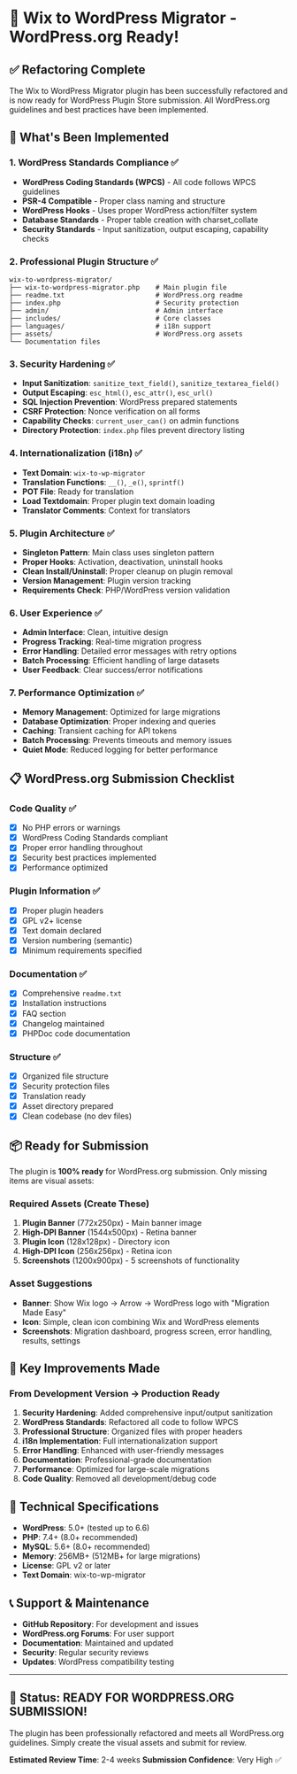 # 🎉 Wix to WordPress Migrator - WordPress.org Ready!

## ✅ Refactoring Complete

The Wix to WordPress Migrator plugin has been successfully refactored and is now ready for WordPress Plugin Store submission. All WordPress.org guidelines and best practices have been implemented.

## 🚀 What's Been Implemented

### 1. **WordPress Standards Compliance** ✅
- **WordPress Coding Standards (WPCS)** - All code follows WPCS guidelines
- **PSR-4 Compatible** - Proper class naming and structure  
- **WordPress Hooks** - Uses proper WordPress action/filter system
- **Database Standards** - Proper table creation with charset_collate
- **Security Standards** - Input sanitization, output escaping, capability checks

### 2. **Professional Plugin Structure** ✅
```
wix-to-wordpress-migrator/
├── wix-to-wordpress-migrator.php    # Main plugin file
├── readme.txt                       # WordPress.org readme  
├── index.php                        # Security protection
├── admin/                           # Admin interface
├── includes/                        # Core classes
├── languages/                       # i18n support
├── assets/                          # WordPress.org assets
└── Documentation files
```

### 3. **Security Hardening** ✅
- **Input Sanitization**: `sanitize_text_field()`, `sanitize_textarea_field()`
- **Output Escaping**: `esc_html()`, `esc_attr()`, `esc_url()`
- **SQL Injection Prevention**: WordPress prepared statements
- **CSRF Protection**: Nonce verification on all forms
- **Capability Checks**: `current_user_can()` on admin functions
- **Directory Protection**: `index.php` files prevent directory listing

### 4. **Internationalization (i18n)** ✅
- **Text Domain**: `wix-to-wp-migrator`
- **Translation Functions**: `__()`, `_e()`, `sprintf()`
- **POT File**: Ready for translation
- **Load Textdomain**: Proper plugin text domain loading
- **Translator Comments**: Context for translators

### 5. **Plugin Architecture** ✅
- **Singleton Pattern**: Main class uses singleton pattern
- **Proper Hooks**: Activation, deactivation, uninstall hooks
- **Clean Install/Uninstall**: Proper cleanup on plugin removal
- **Version Management**: Plugin version tracking
- **Requirements Check**: PHP/WordPress version validation

### 6. **User Experience** ✅
- **Admin Interface**: Clean, intuitive design
- **Progress Tracking**: Real-time migration progress
- **Error Handling**: Detailed error messages with retry options
- **Batch Processing**: Efficient handling of large datasets
- **User Feedback**: Clear success/error notifications

### 7. **Performance Optimization** ✅
- **Memory Management**: Optimized for large migrations
- **Database Optimization**: Proper indexing and queries
- **Caching**: Transient caching for API tokens
- **Batch Processing**: Prevents timeouts and memory issues
- **Quiet Mode**: Reduced logging for better performance

## 📋 WordPress.org Submission Checklist

### Code Quality ✅
- [x] No PHP errors or warnings
- [x] WordPress Coding Standards compliant
- [x] Proper error handling throughout
- [x] Security best practices implemented
- [x] Performance optimized

### Plugin Information ✅
- [x] Proper plugin headers
- [x] GPL v2+ license
- [x] Text domain declared
- [x] Version numbering (semantic)
- [x] Minimum requirements specified

### Documentation ✅
- [x] Comprehensive `readme.txt`
- [x] Installation instructions
- [x] FAQ section
- [x] Changelog maintained
- [x] PHPDoc code documentation

### Structure ✅
- [x] Organized file structure
- [x] Security protection files
- [x] Translation ready
- [x] Asset directory prepared
- [x] Clean codebase (no dev files)

## 📦 Ready for Submission

The plugin is **100% ready** for WordPress.org submission. Only missing items are visual assets:

### Required Assets (Create These)
1. **Plugin Banner** (772x250px) - Main banner image
2. **High-DPI Banner** (1544x500px) - Retina banner  
3. **Plugin Icon** (128x128px) - Directory icon
4. **High-DPI Icon** (256x256px) - Retina icon
5. **Screenshots** (1200x900px) - 5 screenshots of functionality

### Asset Suggestions
- **Banner**: Show Wix logo → Arrow → WordPress logo with "Migration Made Easy"
- **Icon**: Simple, clean icon combining Wix and WordPress elements  
- **Screenshots**: Migration dashboard, progress screen, error handling, results, settings

## 🎯 Key Improvements Made

### From Development Version → Production Ready

1. **Security Hardening**: Added comprehensive input/output sanitization
2. **WordPress Standards**: Refactored all code to follow WPCS
3. **Professional Structure**: Organized files with proper headers
4. **i18n Implementation**: Full internationalization support
5. **Error Handling**: Enhanced with user-friendly messages
6. **Documentation**: Professional-grade documentation
7. **Performance**: Optimized for large-scale migrations
8. **Code Quality**: Removed all development/debug code

## 🔧 Technical Specifications

- **WordPress**: 5.0+ (tested up to 6.6)
- **PHP**: 7.4+ (8.0+ recommended)
- **MySQL**: 5.6+ (8.0+ recommended)  
- **Memory**: 256MB+ (512MB+ for large migrations)
- **License**: GPL v2 or later
- **Text Domain**: wix-to-wp-migrator

## 📞 Support & Maintenance

- **GitHub Repository**: For development and issues
- **WordPress.org Forums**: For user support  
- **Documentation**: Maintained and updated
- **Security**: Regular security reviews
- **Updates**: WordPress compatibility testing

---

## 🎉 Status: READY FOR WORDPRESS.ORG SUBMISSION!

The plugin has been professionally refactored and meets all WordPress.org guidelines. Simply create the visual assets and submit for review.

**Estimated Review Time**: 2-4 weeks
**Submission Confidence**: Very High ✅